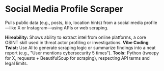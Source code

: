 # Social Media Profile Scraper

Pulls public data (e.g., posts, bio, location hints) from a social media profile—like X or Instagram—using APIs or web scraping.

**Hireability:** Shows ability to extract intel from online platforms, a core OSINT skill used in threat actor profiling or investigations.
**Vibe Coding Twist:** Use AI to generate scraping logic or summarize findings into a neat report (e.g., "User mentions cybersecurity 5 times").
**Tools:** Python (tweepy for X, requests + BeautifulSoup for scraping), respecting API terms and legal limits. 